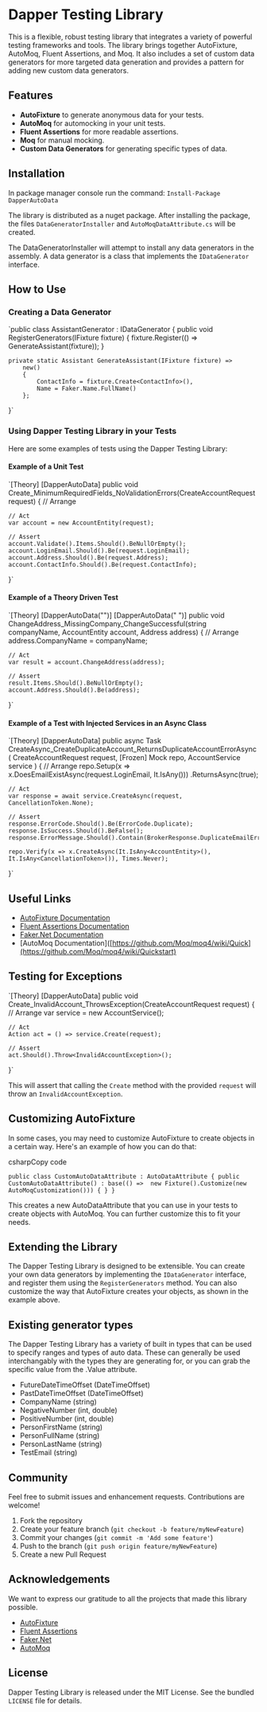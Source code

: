 
# Dapper Testing Library

This is a flexible, robust testing library that integrates a variety of powerful testing frameworks and tools. The library brings together AutoFixture, AutoMoq, Fluent Assertions, and Moq. It also includes a set of custom data generators for more targeted data generation and provides a pattern for adding new custom data generators.

## Features

-   **AutoFixture** to generate anonymous data for your tests.
-   **AutoMoq** for automocking in your unit tests.
-   **Fluent Assertions** for more readable assertions.
-   **Moq** for manual mocking.
-   **Custom Data Generators** for generating specific types of data.

## Installation

In package manager console run the command: `Install-Package DapperAutoData` 

The library is distributed as a nuget package. After installing the package, the files `DataGeneratorInstaller` and `AutoMoqDataAttribute.cs` will be created.

The DataGeneratorInstaller  will attempt to install any data generators in the assembly. A data generator is a class that implements the `IDataGenerator` interface.

## How to Use

### Creating a Data Generator

`public class AssistantGenerator : IDataGenerator
{
    public void RegisterGenerators(IFixture fixture)
    {
        fixture.Register(() => GenerateAssistant(fixture));
    }

    private static Assistant GenerateAssistant(IFixture fixture) =>
        new()
        {
            ContactInfo = fixture.Create<ContactInfo>(),
            Name = Faker.Name.FullName()
        };
}` 

### Using Dapper Testing Library in your Tests

Here are some examples of tests using the Dapper Testing Library:

#### Example of a Unit Test

`[Theory]
[DapperAutoData]
public void Create_MinimumRequiredFields_NoValidationErrors(CreateAccountRequest request)
{
    // Arrange

    // Act
    var account = new AccountEntity(request);

    // Assert
    account.Validate().Items.Should().BeNullOrEmpty();
    account.LoginEmail.Should().Be(request.LoginEmail);
    account.Address.Should().Be(request.Address);
    account.ContactInfo.Should().Be(request.ContactInfo);
}` 

#### Example of a Theory Driven Test

`[Theory]
[DapperAutoData("")]
[DapperAutoData(" ")]
public void ChangeAddress_MissingCompany_ChangeSuccessful(string companyName, AccountEntity account, Address address)
{
    // Arrange
    address.CompanyName = companyName;

    // Act
    var result = account.ChangeAddress(address);

    // Assert
    result.Items.Should().BeNullOrEmpty();
    account.Address.Should().Be(address);
}` 

#### Example of a Test with Injected Services in an Async Class

`[Theory]
[DapperAutoData]
public async Task CreateAsync_CreateDuplicateAccount_ReturnsDuplicateAccountErrorAsync( CreateAccountRequest request,
    [Frozen] Mock<IAccountRepo> repo,
    AccountService service )
{
    // Arrange
    repo.Setup(x => x.DoesEmailExistAsync(request.LoginEmail, It.IsAny<CancellationToken>()))
        .ReturnsAsync(true);

    // Act
    var response = await service.CreateAsync(request, CancellationToken.None);

    // Assert
    response.ErrorCode.Should().Be(ErrorCode.Duplicate);
    response.IsSuccess.Should().BeFalse();
    response.ErrorMessage.Should().Contain(BrokerResponse.DuplicateEmailError);

    repo.Verify(x => x.CreateAsync(It.IsAny<AccountEntity>(), It.IsAny<CancellationToken>()), Times.Never);
}` 

## Useful Links

-   [AutoFixture Documentation](https://github.com/AutoFixture/AutoFixture/wiki)
-   [Fluent Assertions Documentation](https://fluentassertions.com/documentation)
-   [Faker.Net Documentation](https://github.com/bchavez/Bogus)
-   [AutoMoq Documentation]([https://github.com/Moq/moq4/wiki/Quick](https://github.com/Moq/moq4/wiki/Quickstart)

## Testing for Exceptions

`[Theory]
[DapperAutoData]
public void Create_InvalidAccount_ThrowsException(CreateAccountRequest request)
{
    // Arrange
    var service = new AccountService();

    // Act
    Action act = () => service.Create(request);

    // Assert
    act.Should().Throw<InvalidAccountException>();
}` 

This will assert that calling the `Create` method with the provided `request` will throw an `InvalidAccountException`.

## Customizing AutoFixture

In some cases, you may need to customize AutoFixture to create objects in a certain way. Here's an example of how you can do that:

csharpCopy code

`public class CustomAutoDataAttribute : AutoDataAttribute
{
    public CustomAutoDataAttribute() : base(() => 
        new Fixture().Customize(new AutoMoqCustomization()))
    {
    }
}` 

This creates a new AutoDataAttribute that you can use in your tests to create objects with AutoMoq. You can further customize this to fit your needs.

## Extending the Library

The Dapper Testing Library is designed to be extensible. You can create your own data generators by implementing the `IDataGenerator` interface, and register them using the `RegisterGenerators` method. You can also customize the way that AutoFixture creates your objects, as shown in the example above.

## Existing generator types

The Dapper Testing Library has a variety of built in types that can be used to specify ranges and types of auto data. These can generally be used interchangably with the types they are generating for, or you can grab the specific value from the .Value attribute.

* FutureDateTimeOffset (DateTimeOffset)
* PastDateTimeOffset (DateTimeOffset)
* CompanyName (string)
* NegativeNumber (int, double)
* PositiveNumber (int, double)
* PersonFirstName (string)
* PersonFullName (string)
* PersonLastName (string)
* TestEmail (string)

## Community

Feel free to submit issues and enhancement requests. Contributions are welcome!

1.  Fork the repository
2.  Create your feature branch (`git checkout -b feature/myNewFeature`)
3.  Commit your changes (`git commit -m 'Add some feature'`)
4.  Push to the branch (`git push origin feature/myNewFeature`)
5.  Create a new Pull Request

## Acknowledgements

We want to express our gratitude to all the projects that made this library possible.

-   [AutoFixture](https://github.com/AutoFixture/AutoFixture)
-   [Fluent Assertions](https://github.com/fluentassertions/fluentassertions)
-   [Faker.Net](https://github.com/bchavez/Bogus)
-   [AutoMoq](https://github.com/Moq/moq4/wiki/Quickstart)

## License

Dapper Testing Library is released under the MIT License. See the bundled `LICENSE` file for details.